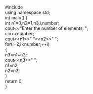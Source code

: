 #include <iostream>  
using namespace std;  
int main() {  
  int n1=0,n2=1,n3,i,number;    
 cout<<"Enter the number of elements: ";    
 cin>>number;    
 cout<<n1<<" "<<n2<<" ";     
 for(i=2;i<number;++i)   
 {    
  n3=n1+n2;    
  cout<<n3<<" ";    
  n1=n2;    
  n2=n3;    
 }    
   return 0;  
   }
